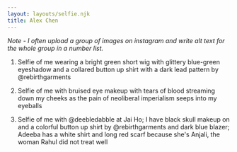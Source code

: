 ```yaml
---
layout: layouts/selfie.njk
title: Alex Chen
---
```

*Note - I often upload a group of images on instagram and write alt text for the whole group in a number list.*

1. Selfie of me wearing a bright green short wig with glittery blue-green eyeshadow and a collared button up shirt with a dark lead pattern by @rebirthgarments

2. Selfie of me with bruised eye makeup with tears of blood streaming down my cheeks as the pain of neoliberal imperialism seeps into my eyeballs

3. Selfie of me with @deebledabble at Jai Ho; I have black skull makeup on and a colorful button up shirt by @rebirthgarments and dark blue blazer; Adeeba has a white shirt and long red scarf because she's Anjali, the woman Rahul did not treat well